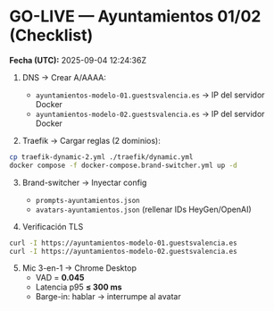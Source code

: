 # GO-LIVE — Ayuntamientos 01/02 (Checklist)

**Fecha (UTC):** 2025-09-04 12:24:36Z

1) DNS  → Crear A/AAAA:
   - `ayuntamientos-modelo-01.guestsvalencia.es` → IP del servidor Docker
   - `ayuntamientos-modelo-02.guestsvalencia.es` → IP del servidor Docker

2) Traefik → Cargar reglas (2 dominios):
```bash
cp traefik-dynamic-2.yml ./traefik/dynamic.yml
docker compose -f docker-compose.brand-switcher.yml up -d
```

3) Brand-switcher → Inyectar config
   - `prompts-ayuntamientos.json`
   - `avatars-ayuntamientos.json` (rellenar IDs HeyGen/OpenAI)

4) Verificación TLS
```bash
curl -I https://ayuntamientos-modelo-01.guestsvalencia.es
curl -I https://ayuntamientos-modelo-02.guestsvalencia.es
```

5) Mic 3-en-1 → Chrome Desktop
   - VAD = **0.045**
   - Latencia p95 **≤ 300 ms**
   - Barge-in: hablar → interrumpe al avatar
